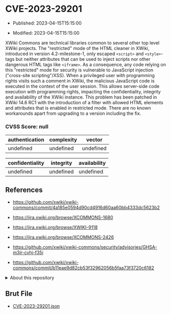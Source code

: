 # CVE-2023-29201

- Published: 2023-04-15T15:15:00

- Modified: 2023-04-15T15:15:00

XWiki Commons are technical libraries common to several other top level XWiki projects. The "restricted" mode of the HTML cleaner in XWiki, introduced in version 4.2-milestone-1, only escaped `<script>` and `<style>`-tags but neither attributes that can be used to inject scripts nor other dangerous HTML tags like `<iframe>`. As a consequence, any code relying on this "restricted" mode for security is vulnerable to JavaScript injection ("cross-site scripting"/XSS). When a privileged user with programming rights visits such a comment in XWiki, the malicious JavaScript code is executed in the context of the user session. This allows server-side code execution with programming rights, impacting the confidentiality, integrity and availability of the XWiki instance. This problem has been patched in XWiki 14.6 RC1 with the introduction of a filter with allowed HTML elements and attributes that is enabled in restricted mode. There are no known workarounds apart from upgrading to a version including the fix.

### CVSS Score: **null**

| authentication | complexity | vector |
| --- | --- | --- |
| undefined | undefined | undefined |

| confidentiality | integrity | availability |
| --- | --- | --- |
| undefined | undefined | undefined |

## References

* https://github.com/xwiki/xwiki-commons/commit/4a185e0594d90cd4916d60aa60bb4333dc5623b2

* https://jira.xwiki.org/browse/XCOMMONS-1680

* https://jira.xwiki.org/browse/XWIKI-9118

* https://jira.xwiki.org/browse/XCOMMONS-2426

* https://github.com/xwiki/xwiki-commons/security/advisories/GHSA-m3jr-cvhj-f35j

* https://github.com/xwiki/xwiki-commons/commit/b11eae9d82cb53f32962056b5faa73f3720c6182

<details>
<summary>About this repository</summary> 

  This repository is part of the project [Live Hack CVE](https://github.com/Live-Hack-CVE). Main website can be found [www.live-hack.org](https://www.live-hack.org) 
  
  Made by [Sn0wAlice](https://github.com/Sn0wAlice) for the people that care about security and need to have a feed of the latest CVEs. Hope you enjoy it, don't forget to star the repo and follow me on [Twitter](https://twitter.com/Sn0wAlice) and [Github](https://github.com/Sn0wAlice). And that is my [personnal website](https://www.alice-snow.me/)

  - [Home Page](https://github.com/Live-Hack-CVE)
  - [Framework](https://github.com/Live-Hack-CVE/cve-framework)
  - [CVE database](https://github.com/Live-Hack-CVE/full_database)
  - [Changelog](https://github.com/Live-Hack-CVE/Changelog)
</details>

## Brut File

* [CVE-2023-29201.json](https://raw.githubusercontent.com/Live-Hack-CVE/full_database/main/cves/2023/CVE-2023-29201.json)

